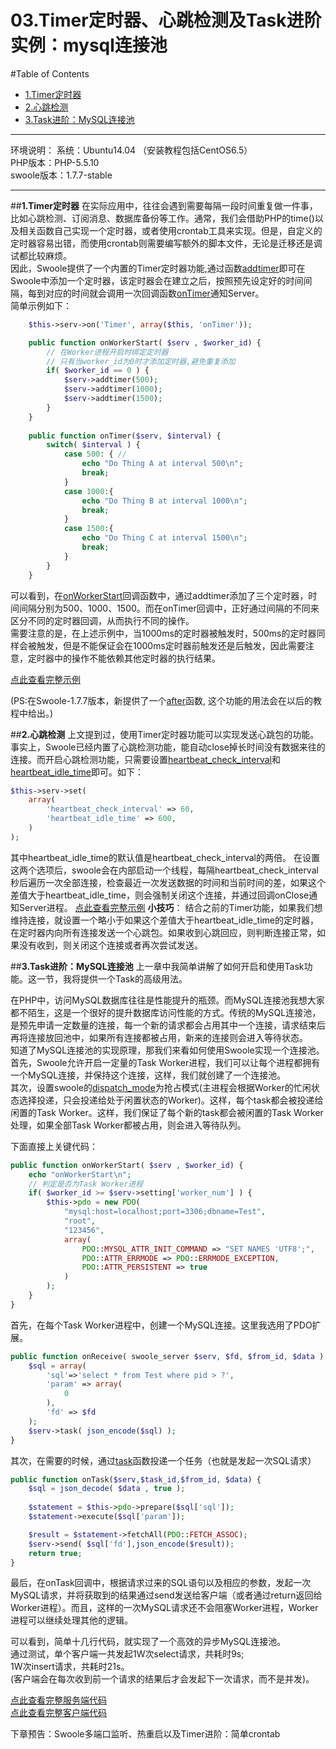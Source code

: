 # 03.Timer定时器、心跳检测及Task进阶实例：mysql连接池

#Table of Contents
- [1.Timer定时器](#1timer%E5%AE%9A%E6%97%B6%E5%99%A8)
- [2.心跳检测](#2%E5%BF%83%E8%B7%B3%E6%A3%80%E6%B5%8B)
- [3.Task进阶：MySQL连接池](#3task%E8%BF%9B%E9%98%B6mysql%E8%BF%9E%E6%8E%A5%E6%B1%A0)

---

环境说明：
系统：Ubuntu14.04 （安装教程包括CentOS6.5）<br>
PHP版本：PHP-5.5.10<br>
swoole版本：1.7.7-stable<br>

---

##**1.Timer定时器**
在实际应用中，往往会遇到需要每隔一段时间重复做一件事，比如心跳检测、订阅消息、数据库备份等工作。通常，我们会借助PHP的time()以及相关函数自己实现一个定时器，或者使用crontab工具来实现。但是，自定义的定时器容易出错，而使用crontab则需要编写额外的脚本文件，无论是迁移还是调试都比较麻烦。<br>
因此，Swoole提供了一个内置的Timer定时器功能,通过函数[addtimer](https://github.com/LinkedDestiny/swoole-doc/blob/master/doc/03.swoole_server%E5%87%BD%E6%95%B0%E5%88%97%E8%A1%A8.md#swoole_serveraddtimer)即可在Swoole中添加一个定时器，该定时器会在建立之后，按照预先设定好的时间间隔，每到对应的时间就会调用一次回调函数[onTimer](https://github.com/LinkedDestiny/swoole-doc/blob/master/doc/02.%E4%BA%8B%E4%BB%B6%E5%9B%9E%E8%B0%83%E5%87%BD%E6%95%B0.md#8ontimer)通知Server。<br>
简单示例如下：
```php
    $this->serv->on('Timer', array($this, 'onTimer'));

    public function onWorkerStart( $serv , $worker_id) {
		// 在Worker进程开启时绑定定时器
        // 只有当worker_id为0时才添加定时器,避免重复添加
        if( $worker_id == 0 ) {
        	$serv->addtimer(500);
        	$serv->addtimer(1000);
	        $serv->addtimer(1500);
        }
    }
    
    public function onTimer($serv, $interval) {
    	switch( $interval ) {
    		case 500: {	// 
    			echo "Do Thing A at interval 500\n";
    			break;
    		}
    		case 1000:{
    			echo "Do Thing B at interval 1000\n";
    			break;
    		}
    		case 1500:{
    			echo "Do Thing C at interval 1500\n";
    			break;
    		}
    	}
    }
```
可以看到，在[onWorkerStart](https://github.com/LinkedDestiny/swoole-doc/blob/master/doc/02.%E4%BA%8B%E4%BB%B6%E5%9B%9E%E8%B0%83%E5%87%BD%E6%95%B0.md#3onworkerstart)回调函数中，通过addtimer添加了三个定时器，时间间隔分别为500、1000、1500。而在onTimer回调中，正好通过间隔的不同来区分不同的定时器回调，从而执行不同的操作。<br>
需要注意的是，在上述示例中，当1000ms的定时器被触发时，500ms的定时器同样会被触发，但是不能保证会在1000ms定时器前触发还是后触发，因此需要注意，定时器中的操作不能依赖其他定时器的执行结果。

[点此查看完整示例](https://github.com/LinkedDestiny/swoole-doc/blob/master/src/03/swoole_timer_server.php)

(PS:在Swoole-1.7.7版本，新提供了一个[after](https://github.com/LinkedDestiny/swoole-doc/blob/master/doc/03.swoole_server%E5%87%BD%E6%95%B0%E5%88%97%E8%A1%A8.md#swoole_serverafter)函数, 这个功能的用法会在以后的教程中给出。)

##**2.心跳检测**
上文提到过，使用Timer定时器功能可以实现发送心跳包的功能。事实上，Swoole已经内置了心跳检测功能，能自动close掉长时间没有数据来往的连接。而开启心跳检测功能，只需要设置[heartbeat_check_interval](https://github.com/LinkedDestiny/swoole-doc/blob/master/doc/01.%E9%85%8D%E7%BD%AE%E9%80%89%E9%A1%B9.md#11heartbeat_check_interval)和[heartbeat_idle_time](https://github.com/LinkedDestiny/swoole-doc/blob/master/doc/01.%E9%85%8D%E7%BD%AE%E9%80%89%E9%A1%B9.md#12heartbeat_idle_time)即可。如下：
```php
$this->serv->set(
    array(
        'heartbeat_check_interval' => 60,
        'heartbeat_idle_time' => 600,
    )
);
```
其中heartbeat_idle_time的默认值是heartbeat_check_interval的两倍。
在设置这两个选项后，swoole会在内部启动一个线程，每隔heartbeat_check_interval秒后遍历一次全部连接，检查最近一次发送数据的时间和当前时间的差，如果这个差值大于heartbeat_idle_time，则会强制关闭这个连接，并通过回调onClose通知Server进程。
[点此查看完整示例](https://github.com/LinkedDestiny/swoole-doc/blob/master/src/03/swoole_heartbeat_server.php)
**小技巧**：
结合之前的Timer功能，如果我们想维持连接，就设置一个略小于如果这个差值大于heartbeat_idle_time的定时器，在定时器内向所有连接发送一个心跳包。如果收到心跳回应，则判断连接正常，如果没有收到，则关闭这个连接或者再次尝试发送。

##**3.Task进阶：MySQL连接池**
上一章中我简单讲解了如何开启和使用Task功能。这一节，我将提供一个Task的高级用法。<br>

在PHP中，访问MySQL数据库往往是性能提升的瓶颈。而MySQL连接池我想大家都不陌生，这是一个很好的提升数据库访问性能的方式。传统的MySQL连接池，是预先申请一定数量的连接，每一个新的请求都会占用其中一个连接，请求结束后再将连接放回池中，如果所有连接都被占用，新来的连接则会进入等待状态。<br>
知道了MySQL连接池的实现原理，那我们来看如何使用Swoole实现一个连接池。<br>
首先，Swoole允许开启一定量的Task Worker进程，我们可以让每个进程都拥有一个MySQL连接，并保持这个连接，这样，我们就创建了一个连接池。<br>
其次，设置swoole的[dispatch_mode](https://github.com/LinkedDestiny/swoole-doc/blob/master/doc/01.%E9%85%8D%E7%BD%AE%E9%80%89%E9%A1%B9.md#5dispatch_mode)为抢占模式(主进程会根据Worker的忙闲状态选择投递，只会投递给处于闲置状态的Worker)。这样，每个task都会被投递给闲置的Task Worker。这样，我们保证了每个新的task都会被闲置的Task Worker处理，如果全部Task Worker都被占用，则会进入等待队列。<br>

下面直接上关键代码：<br>
```php
public function onWorkerStart( $serv , $worker_id) {
    echo "onWorkerStart\n";
    // 判定是否为Task Worker进程
    if( $worker_id >= $serv->setting['worker_num'] ) {
    	$this->pdo = new PDO(
    		"mysql:host=localhost;port=3306;dbname=Test", 
    		"root", 
    		"123456", 
    		array(
                PDO::MYSQL_ATTR_INIT_COMMAND => "SET NAMES 'UTF8';",
                PDO::ATTR_ERRMODE => PDO::ERRMODE_EXCEPTION,
                PDO::ATTR_PERSISTENT => true
        	)
        );
    }
}
```
首先，在每个Task Worker进程中，创建一个MySQL连接。这里我选用了PDO扩展。<br>

```php
public function onReceive( swoole_server $serv, $fd, $from_id, $data ) {
    $sql = array(
    	'sql'=>'select * from Test where pid > ?',
    	'param' => array(
    		0
    	),
    	'fd' => $fd
    );
    $serv->task( json_encode($sql) );
}
```
其次，在需要的时候，通过[task]()函数投递一个任务（也就是发起一次SQL请求）<br>
```php
public function onTask($serv,$task_id,$from_id, $data) {
   	$sql = json_decode( $data , true );
	
	$statement = $this->pdo->prepare($sql['sql']);
    $statement->execute($sql['param']);    	

    $result = $statement->fetchAll(PDO::FETCH_ASSOC);
    $serv->send( $sql['fd'],json_encode($result));
	return true;
}
```
最后，在onTask回调中，根据请求过来的SQL语句以及相应的参数，发起一次MySQL请求，并将获取到的结果通过send发送给客户端（或者通过return返回给Worker进程）。而且，这样的一次MySQL请求还不会阻塞Worker进程，Worker进程可以继续处理其他的逻辑。<br>

可以看到，简单十几行代码，就实现了一个高效的异步MySQL连接池。<br>
通过测试，单个客户端一共发起1W次select请求，共耗时9s;<br> 1W次insert请求，共耗时21s。<br>
(客户端会在每次收到前一个请求的结果后才会发起下一次请求，而不是并发)。

[点此查看完整服务端代码](https://github.com/LinkedDestiny/swoole-doc/blob/master/src/03/swoole_mysql_pool_server.php)<br>
[点此查看完整客户端代码](https://github.com/LinkedDestiny/swoole-doc/blob/master/src/03/swoole_mysql_pool_client.php)<br>

下章预告：Swoole多端口监听、热重启以及Timer进阶：简单crontab